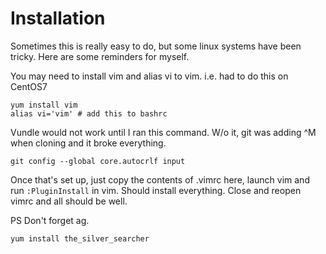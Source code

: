 Installation
=======

Sometimes this is really easy to do, but some linux systems have been tricky.  Here are some reminders for myself.

You may need to install vim and alias vi to vim.  i.e. had to do this on CentOS7

```
yum install vim
alias vi='vim' # add this to bashrc
```

Vundle would not work until I ran this command. W/o it, git was adding ^M when cloning and it broke everything.

```
git config --global core.autocrlf input
```

Once that's set up, just copy the contents of .vimrc here, launch vim and run `:PluginInstall` in vim.  Should install everything.  Close and reopen vimrc and all should be well.

PS Don't forget ag.

```
yum install the_silver_searcher
```
